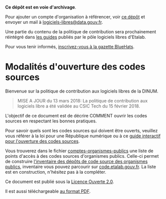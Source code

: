 **Ce dépôt est en voie d'archivage**.

Pour ajouter un compte d'organisation à référencer, voir [ce dépôt](https://git.sr.ht/~codegouvfr/codegouvfr-sources) et envoyer un mail à [logiciels-libres@data.gouv.fr](mailto:logiciels-libres@data.gouv.fr).

Une partie du contenu de la politique de contribution sera prochainement réintégré dans [les guides](https://communs.numerique.gouv.fr/guides/) publiés par le pôle logiciels libres d'Etalab.

Pour vous tenir informés, [inscrivez-vous à la gazette BlueHats](https://infolettres.etalab.gouv.fr/subscribe/bluehats@mail.etalab.studio).

# Modalités d'ouverture des codes sources

Bienvenue sur la politique de contribution aux logiciels libres de la DINUM.

> MISE A JOUR du 13 mars 2018: La politique de contribution aux logiciels libre a été validée au CSIC Tech du 15 février 2018.

L'objectif de ce document est de décrire COMMENT ouvrir les codes sources en respectant les bonnes pratiques.

Pour savoir quels sont les codes sources qui doivent être ouverts, veuillez vous référer à la loi pour une République numérique ou à ce [guide interactif pour l'ouverture des codes sources](https://guide-juridique-logiciel-libre.etalab.gouv.fr/).

Vous trouverez dans le fichier [comptes-organismes-publics](comptes-organismes-publics) une liste de points d'accès à des codes sources d'organismes publics.  Celle-ci permet de construire [l'inventaire des dépôts de code source des organismes publics](https://www.data.gouv.fr/fr/datasets/inventaire-des-depots-de-code-source-des-organismes-publics/), inventaire vous pouvez parcourir sur [code.etalab.gouv.fr](https://code.etalab.gouv.fr).  La liste est en construction, n'hésitez pas à la compléter.

Ce document est publié sous la [Licence Ouverte 2.0][LO link].

Il est aussi téléchargeable [au format PDF](docs/pocos-dinsic-stable.pdf).

[LO link]: https://github.com/DISIC/politique-de-contribution-open-source/raw/master/LICENSE.pdf
